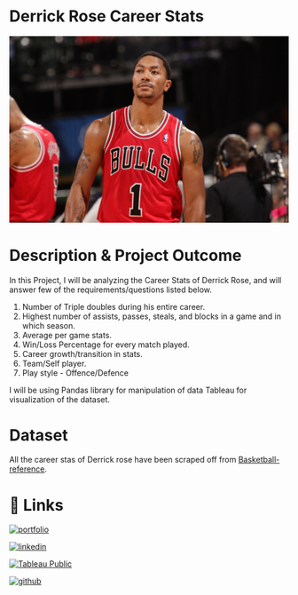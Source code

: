 # Derrick Rose Career Stats

![Derrick Rose](3_Material/DerrickRose.jpg)

# Description & Project Outcome
  
In this Project, I will be analyzing the Career Stats of Derrick Rose, and will answer few of the requirements/questions listed below.

 1. Number of Triple doubles during his entire  career.
 2. Highest number of assists, passes, steals, and blocks in a game and in which season.
 3. Average per game stats.
 4. Win/Loss Percentage for every match played.
 5. Career growth/transition in stats.
 6. Team/Self player.
 7. Play style - Offence/Defence

I will be using Pandas library for manipulation of data Tableau for visualization of the dataset.
 

# Dataset

  All the career stas of Derrick rose have been scraped off from [Basketball-reference](https://www.basketball-reference.com/).

  
  
   

# 🔗 Links

  

[![portfolio](https://img.shields.io/badge/my_portfolio-000?style=for-the-badge&logo=ko-fi&logoColor=white)]("https://paryanisagar.github.io/SagarParyani.github.io/")

[![linkedin](https://img.shields.io/badge/linkedin-0A66C2?style=for-the-badge&logo=linkedin&logoColor=white)](https://www.linkedin.com/in/isagarparyani/)

[![Tableau Public](https://img.shields.io/badge/Tableau-E97627?style=for-the-badge&logo=Tableau&logoColor=white)]("https://public.tableau.com/app/profile/sagar.paryani")

[![github](https://img.shields.io/badge/GitHub-100000?style=for-the-badge&logo=github&logoColor=white)]("https://github.com/ParyaniSagar")